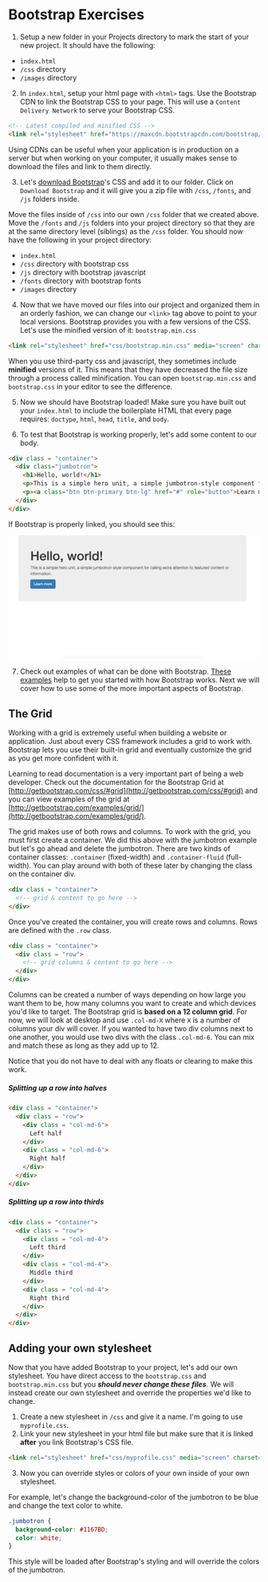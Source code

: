 # Bootstrap Exercises

1. Setup a new folder in your Projects directory to mark the start of your new project. It should have the following:

  * `index.html`
  *  `/css` directory
  * `/images` directory
2. In `index.html`, setup your html page with `<html>` tags. Use the Bootstrap CDN to link the Bootstrap CSS to your page. This will use a `Content Delivery Network` to serve your Bootstrap CSS.
```html
<!-- Latest compiled and minified CSS -->
<link rel="stylesheet" href="https://maxcdn.bootstrapcdn.com/bootstrap/3.3.6/css/bootstrap.min.css" integrity="sha384-1q8mTJOASx8j1Au+a5WDVnPi2lkFfwwEAa8hDDdjZlpLegxhjVME1fgjWPGmkzs7" crossorigin="anonymous">
```
Using CDNs can be useful when your application is in production on a server but when working on your computer, it usually makes sense to download the files and link to them directly.

3. Let's [download Bootstrap](http://getbootstrap.com/getting-started/)'s CSS and add it to our folder. Click on `Download Bootstrap` and it will give you a zip file with `/css`, `/fonts`, and `/js` folders inside.

  Move the files inside of `/css` into our own `/css` folder that we created above. Move the `/fonts` and `/js` folders into your project directory so that they are at the same directory level (siblings) as the `/css` folder. You should now have the following in your project directory:

  * `index.html`
  * `/css` directory with bootstrap css
  * `/js` directory with bootstrap javascript
  * `/fonts` directory with bootstrap fonts
  * `/images` directory

4. Now that we have moved our files into our project and organized them in an orderly fashion, we can change our `<link>` tag above to point to your local versions. Bootstrap provides you with a few versions of the CSS. Let's use the minified version of it: `bootstrap.min.css`

  ```html
  <link rel="stylesheet" href="css/bootstrap.min.css" media="screen" charset="utf-8">
  ```
  When you use third-party css and javascript, they sometimes include **minified** versions of it. This means that they have decreased the file size through a process called minification. You can open `bootstrap.min.css` and `bootstrap.css` in your editor to see the difference.

5. Now we should have Bootstrap loaded! Make sure you have built out your `index.html` to include the boilerplate HTML that every page requires: `doctype`, `html`, `head`, `title`, and `body`.

6. To test that Bootstrap is working properly, let's add some content to our body.
```html
<div class = "container">
  <div class="jumbotron">
    <h1>Hello, world!</h1>
    <p>This is a simple hero unit, a simple jumbotron-style component for calling extra attention to featured content or information.</p>
    <p><a class="btn btn-primary btn-lg" href="#" role="button">Learn more</a></p>
  </div>
</div>
```

  If Bootstrap is properly linked, you should see this:

  ![./images/jumbotron.png](./images/jumbotron.png)

7. Check out examples of what can be done with Bootstrap. [These examples](http://getbootstrap.com/getting-started/#examples) help to get you started with how Bootstrap works. Next we will cover how to use some of the more important aspects of Bootstrap.

## The Grid

Working with a grid is extremely useful when building a website or application. Just about every CSS framework includes a grid to work with. Bootstrap lets you use their built-in grid and eventually customize the grid as you get more confident with it.

Learning to read documentation is a very important part of being a web developer. Check out the documentation for the Bootstrap Grid at [http://getbootstrap.com/css/#grid](http://getbootstrap.com/css/#grid)  and you can view examples of the grid at [http://getbootstrap.com/examples/grid/](http://getbootstrap.com/examples/grid/).

The grid makes use of both rows and columns. To work with the grid, you must first create a container. We did this above with the jumbotron example but let's go ahead and delete the jumbotron. There are two kinds of container classes: `.container` (fixed-width) and `.container-fluid` (full-width). You can play around with both of these later by changing the class on the container div.

```html
<div class = "container">
  <!-- grid & content to go here -->
</div>
```

Once you've created the container, you will create rows and columns. Rows are defined with the `.row` class.

```html
<div class = "container">
  <div class = "row">
    <!-- grid columns & content to go here -->
  </div>
</div>
```

Columns can be created a number of ways depending on how large you want them to be, how many columns you want to create and which devices you'd like to target. The Bootstrap grid is **based on a 12 column grid**. For now, we will look at desktop and use `.col-md-X` where `X` is a number of columns your div will cover. If you wanted to have two div columns next to one another, you would use two divs with the class `.col-md-6`. You can mix and match these as long as they add up to 12.

Notice that you do not have to deal with any floats or clearing to make this work.

##### Splitting up a row into halves
```html
<div class = "container">
  <div class = "row">
    <div class = "col-md-6">
      Left half
    </div>
    <div class = "col-md-6">
      Right half
    </div>
  </div>
</div>
```

##### Splitting up a row into thirds

```html
<div class = "container">
  <div class = "row">
    <div class = "col-md-4">
      Left third
    </div>
    <div class = "col-md-4">
      Middle third
    </div>
    <div class = "col-md-4">
      Right third
    </div>
  </div>
</div>
```

## Adding your own stylesheet
Now that you have added Bootstrap to your project, let's add our own stylesheet. You have direct access to the `bootstrap.css` and `bootstrap.min.css` but you **_should never change these files_**. We will instead create our own stylesheet and override the properties we'd like to change.

1. Create a new stylesheet in `/css` and give it a name. I'm going to use `myprofile.css`.
2. Link your new stylesheet in your html file but make sure that it is linked **after** you link Bootstrap's CSS file.
  ```html
  <link rel="stylesheet" href="css/myprofile.css" media="screen" charset="utf-8">
  ```
3. Now you can override styles or colors of your own inside of your own stylesheet.

For example, let's change the background-color of the jumbotron to be blue and change the text color to white.

```css
.jumbotron {
  background-color: #1167BD;
  color: white;
}
```

This style will be loaded after Bootstrap's styling and will override the colors of the jumbotron.
